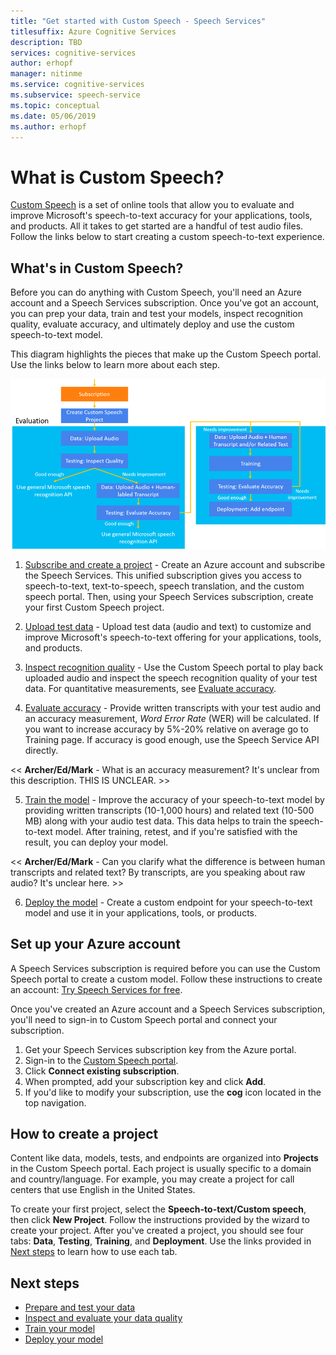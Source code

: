 ```yaml
---
title: "Get started with Custom Speech - Speech Services"
titlesuffix: Azure Cognitive Services
description: TBD
services: cognitive-services
author: erhopf
manager: nitinme
ms.service: cognitive-services
ms.subservice: speech-service
ms.topic: conceptual
ms.date: 05/06/2019
ms.author: erhopf
---
```


# What is Custom Speech?

[Custom Speech](https://customspeech.ai) is a set of online tools that allow you to evaluate and improve Microsoft's speech-to-text accuracy for your applications, tools, and products. All it takes to get started are a handful of test audio files. Follow the links below to start creating a custom speech-to-text experience.

## What's in Custom Speech?

Before you can do anything with Custom Speech, you'll need an Azure account and a Speech Services subscription. Once you've got an account, you can prep your data, train and test your models, inspect recognition quality, evaluate accuracy, and ultimately deploy and use the custom speech-to-text model.

This diagram highlights the pieces that make up the Custom Speech portal. Use the links below to learn more about each step.

![Highlights the different components that make up the Custom Speech portal.](./media/custom-speech/custom-speech-overview.png)

1. [Subscribe and create a project](#set-up-your-azure-account) - Create an Azure account and subscribe the Speech Services. This unified subscription gives you access to speech-to-text, text-to-speech, speech translation, and the custom speech portal. Then, using your Speech Services subscription, create your first Custom Speech project.

2. [Upload test data](how-to-custom-speech-test-data.md) - Upload test data (audio and text) to customize and improve Microsoft's speech-to-text offering for your applications, tools, and products.

3. [Inspect recognition quality](how-to-custom-speech-inspect-data.md) - Use the Custom Speech portal to play back uploaded audio and inspect the speech recognition quality of your test data. For quantitative measurements, see [Evaluate accuracy](placeholder).

4. [Evaluate accuracy](how-to-custom-speech-test-data.md) - Provide written transcripts with your test audio and an accuracy measurement, *Word Error Rate* (WER) will be calculated. If you want to increase accuracy by 5%-20% relative on average go to Training page. If accuracy is good enough, use the Speech Service API directly.

<< **Archer/Ed/Mark** - What is an accuracy measurement? It's unclear from this description. THIS IS UNCLEAR. >>

5. [Train the model](how-to-custom-speech-train-model.md) - Improve the accuracy of your speech-to-text model by providing written transcripts (10-1,000 hours) and related text (10-500 MB) along with your audio test data. This data helps to train the speech-to-text model. After training, retest, and if you're satisfied with the result, you can deploy your model.

<< **Archer/Ed/Mark** - Can you clarify what the difference is between human transcripts and related text? By transcripts, are you speaking about raw audio? It's unclear here. >>

6. [Deploy the model](how-to-custom-speech-deploy-model.md) - Create a custom endpoint for your speech-to-text model and use it in your applications, tools, or products.

## Set up your Azure account

A Speech Services subscription is required before you can use the Custom Speech portal to create a custom model. Follow these instructions to create an account: [Try Speech Services for free](get-started.md).

Once you've created an Azure account and a Speech Services subscription, you'll need to sign-in to Custom Speech portal and connect your subscription.

1. Get your Speech Services subscription key from the Azure portal.
2. Sign-in to the [Custom Speech portal](https://customspeech.ai).
2. Click **Connect existing subscription**.
4. When prompted, add your subscription key and click **Add**.
5. If you'd like to modify your subscription, use the **cog** icon located in the top navigation.

## How to create a project

Content like data, models, tests, and endpoints are organized into **Projects** in the Custom Speech portal. Each project is usually specific to a domain and country/language. For example, you may create a project for call centers that use English in the United States.

To create your first project, select the **Speech-to-text/Custom speech**, then click **New Project**. Follow the instructions provided by the wizard to create your project. After you've created a project, you should see four tabs: **Data**, **Testing**, **Training**, and **Deployment**. Use the links provided in [Next steps](#next-steps) to learn how to use each tab.

## Next steps

* [Prepare and test your data](how-to-custom-speech-test-data.md)
* [Inspect and evaluate your data quality](how-to-custom-speech-inspect-data.md)
* [Train your model](how-to-custom-speech-train-model.md)
* [Deploy your model](how-to-custom-speech-deploy-model.md)
